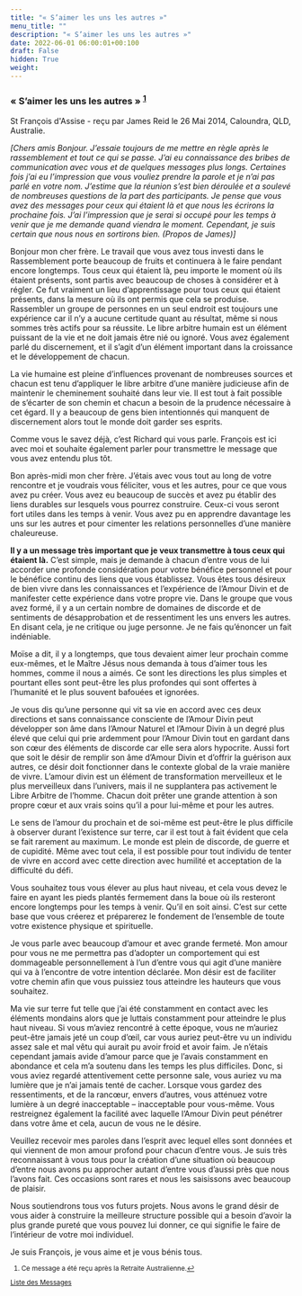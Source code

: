 ```yaml
---
title: "« S’aimer les uns les autres »"
menu_title: ""
description: "« S’aimer les uns les autres »"
date: 2022-06-01 06:00:01+00:100
draft: False
hidden: True
weight:
---
```

### « S’aimer les uns les autres » <sup id="a1">[1](#f1)</sup>

St François d'Assise - reçu par  James Reid le 26 Mai 2014, Caloundra, QLD, Australie.

*[Chers amis Bonjour. J’essaie toujours de me mettre en règle après le rassemblement et tout ce qui se passe. J’ai eu connaissance des bribes de communication avec vous et de quelques messages plus longs. Certaines fois j’ai eu l’impression que vous vouliez prendre la parole et je n’ai pas parlé en votre nom. J’estime que la réunion s’est bien déroulée et a soulevé de nombreuses questions de la part des participants. Je pense que vous avez des messages pour ceux qui étaient là et que nous les écrirons la prochaine fois. J’ai l’impression que je serai si occupé pour les temps à venir que je me demande quand viendra le moment. Cependant, je suis certain que nous nous en sortirons bien. (Propos de James)]*

Bonjour mon cher frère. Le travail que vous avez tous investi dans le Rassemblement porte beaucoup de fruits et continuera à le faire pendant encore longtemps. Tous ceux qui étaient là, peu importe le moment où ils étaient présents, sont partis avec beaucoup de choses à considérer et à régler. Ce fut vraiment un lieu d’apprentissage pour tous ceux qui étaient présents, dans la mesure où ils ont permis que cela se produise. Rassembler un groupe de personnes en un seul endroit est toujours une expérience car il n’y a aucune certitude quant au résultat, même si nous sommes très actifs pour sa réussite. Le libre arbitre humain est un élément puissant de la vie et ne doit jamais être nié ou ignoré. Vous avez également parlé du discernement, et il s’agit d’un élément important dans la croissance et le développement de chacun.

La vie humaine est pleine d’influences provenant de nombreuses sources et chacun est tenu d’appliquer le libre arbitre d’une manière judicieuse afin de maintenir le cheminement souhaité dans leur vie. Il est tout à fait possible de s’écarter de son chemin et chacun a besoin de la prudence nécessaire à cet égard. Il y a beaucoup de gens bien intentionnés qui manquent de discernement alors tout le monde doit garder ses esprits.

Comme vous le savez déjà, c’est Richard qui vous parle. François est ici avec moi et souhaite également parler pour transmettre le message que vous avez entendu plus tôt.

Bon après-midi mon cher frère. J’étais avec vous tout au long de votre rencontre et je voudrais vous féliciter, vous et les autres, pour ce que vous avez pu créer. Vous avez eu beaucoup de succès et avez pu établir des liens durables sur lesquels vous pourrez construire. Ceux-ci vous seront fort utiles dans les temps à venir. Vous avez pu en apprendre davantage les uns sur les autres et pour cimenter les relations personnelles d’une manière chaleureuse.

**Il y a un message très important que je veux transmettre à tous ceux qui étaient là.** C’est simple, mais je demande à chacun d’entre vous de lui accorder une profonde considération pour votre bénéfice personnel et pour le bénéfice continu des liens que vous établissez. Vous êtes tous désireux de bien vivre dans les connaissances et l’expérience de l’Amour Divin et de manifester cette expérience dans votre propre vie. Dans le groupe que vous avez formé, il y a un certain nombre de domaines de discorde et de sentiments de désapprobation et de ressentiment les uns envers les autres. En disant cela, je ne critique ou juge personne. Je ne fais qu’énoncer un fait indéniable.

Moïse a dit, il y a longtemps, que tous devaient aimer leur prochain comme eux-mêmes, et le Maître Jésus nous demanda à tous d’aimer tous les hommes, comme il nous a aimés. Ce sont les directions les plus simples et pourtant elles sont peut-être les plus profondes qui sont offertes à l’humanité et le plus souvent bafouées et ignorées.

Je vous dis qu’une personne qui vit sa vie en accord avec ces deux directions et sans connaissance consciente de l’Amour Divin peut développer son âme dans l’Amour Naturel et l’Amour Divin à un degré plus élevé que celui qui prie ardemment pour l’Amour Divin tout en gardant dans son cœur des éléments de discorde car elle sera alors hypocrite. Aussi fort que soit le désir de remplir son âme d’Amour Divin et d’offrir la guérison aux autres, ce désir doit fonctionner dans le contexte global de la vraie manière de vivre. L’amour divin est un élément de transformation merveilleux et le plus merveilleux dans l’univers, mais il ne supplantera pas activement le Libre Arbitre de l’homme. Chacun doit prêter une grande attention à son propre cœur et aux vrais soins qu’il a pour lui-même et pour les autres.

Le sens de l’amour du prochain et de soi-même est peut-être le plus difficile à observer durant l’existence sur terre, car il est tout à fait évident que cela se fait rarement au maximum. Le monde est plein de discorde, de guerre et de cupidité. Même avec tout cela, il est possible pour tout individu de tenter de vivre en accord avec cette direction avec humilité et acceptation de la difficulté du défi.

Vous souhaitez tous vous élever au plus haut niveau, et cela vous devez le faire en ayant les pieds plantés fermement dans la boue où ils resteront encore longtemps pour les temps à venir. Qu’il en soit ainsi. C’est sur cette base que vous créerez et préparerez le fondement de l’ensemble de toute votre existence physique et spirituelle.

Je vous parle avec beaucoup d’amour et avec grande fermeté. Mon amour pour vous ne me permettra pas d’adopter un comportement qui est dommageable personnellement à l’un d’entre vous qui agit d’une manière qui va à l’encontre de votre intention déclarée. Mon désir est de faciliter votre chemin afin que vous puissiez tous atteindre les hauteurs que vous souhaitez.

Ma vie sur terre fut telle que j’ai été constamment en contact avec les éléments mondains alors que je luttais constamment pour atteindre le plus haut niveau. Si vous m’aviez rencontré à cette époque, vous ne m’auriez peut-être jamais jeté un coup d’œil, car vous auriez peut-être vu un individu assez sale et mal vêtu qui aurait pu avoir froid et avoir faim. Je n’étais cependant jamais avide d’amour parce que je l’avais constamment en abondance et cela m’a soutenu dans les temps les plus difficiles. Donc, si vous aviez regardé attentivement cette personne sale, vous auriez vu ma lumière que je n’ai jamais tenté de cacher. Lorsque vous gardez des ressentiments, et de la rancœur, envers d’autres, vous atténuez votre lumière à un degré inacceptable – inacceptable pour vous-même. Vous restreignez également la facilité avec laquelle l’Amour Divin peut pénétrer dans votre âme et cela, aucun de vous ne le désire.

Veuillez recevoir mes paroles dans l’esprit avec lequel elles sont données et qui viennent de mon amour profond pour chacun d’entre vous. Je suis très reconnaissant à vous tous pour la création d’une situation où beaucoup d’entre nous avons pu approcher autant d’entre vous d’aussi près que nous l’avons fait. Ces occasions sont rares et nous les saisissons avec beaucoup de plaisir.

Nous soutiendrons tous vos futurs projets. Nous avons le grand désir de vous aider à construire la meilleure structure possible qui a besoin d’avoir la plus grande pureté que vous pouvez lui donner, ce qui signifie le faire de l’intérieur de votre moi individuel.

Je suis François, je vous aime et je vous bénis tous.
<small>

1. <large id="f1"> Ce message a été reçu après la Retraite Australienne.[↩](#a1)

[Liste des Messages](/fr-contemporary-messages/fr-contemporary-messages-by-date-order/fr-contemporary-messages-2014)